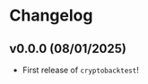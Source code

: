 # Changelog

<!--next-version-placeholder-->

## v0.0.0 (08/01/2025)

- First release of `cryptobacktest`!